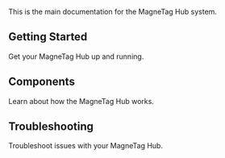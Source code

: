 This is the main documentation for the MagneTag Hub system.

## Getting Started

Get your MagneTag Hub up and running.

## Components

Learn about how the MagneTag Hub works.

## Troubleshooting

Troubleshoot issues with your MagneTag Hub.
